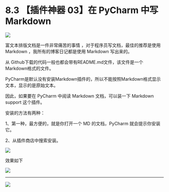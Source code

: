 # 8.3 【插件神器 03】在 PyCharm 中写 Markdown

![](http://image.iswbm.com/20200804124133.png)

富文本排版文档是一件非常痛苦的事情 ，对于程序员写文档，最佳的推荐是使用 Markdown ，我所有的博客日记都是使用 Markdown 写出来的。

从 Github下载的代码一般也都会带有README.md文件，该文件是一个Markdown格式的文件。

PyCharm是默认没有安装Markdown插件的，所以不能按照Markdown格式显示文本，显示的是原始文本。

因此，如果要在 PyCharm 中阅读 Markdown 文档，可以装一下 Markdown support 这个插件。

安装的方法有两种：

1、第一种，最方便的，就是你打开一个 MD 的文档，PyCharm 就会提示你安装它。

2、从插件商店中搜索安装。

![](http://image.iswbm.com/20200827130349.png)



效果如下

![](http://image.iswbm.com/20200827130420.png)

---



![](http://image.iswbm.com/20200607174235.png)